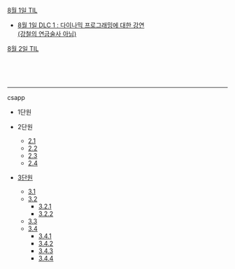 [8월 1일 TIL](learn/08_1/TIL_0801.md)

- [8월 1일 DLC 1 : 다이나믹 프로그래밍에 대한 강연 <br>(강철의 연금술사 아님)](learn/08_1/TIL_0801+.md)

[8월 2일 TIL](learn/08_1/TIL_0802.md)


<br><br><br>


___

csapp
- 1단원

- 2단원
    - [2.1](learn/TIL_0723.md)
    - [2.2](learn/TIL_0723+.md)
    - [2.3](learn/TIL_0722+.md)
    - [2.4](learn/TIL_0722++.md)
- [3단원](learn/TIL_0725.md)
    - [3.1](learn/TIL_0725.md)
    - [3.2](learn/TIL_0725.md)
        - [3.2.1](learn/TIL_0725.md)
        - [3.2.2](learn/TIL_0725++.md)
    - [3.3](learn/08_1/TIL_0802.md#csapp-33)
    - [3.4](learn/08_1/TIL_0802+.md#csapp-34)
        - [3.4.1](learn/08_1/TIL_0802+.md#csapp-341-피연산자-지정자)
        - [3.4.2](learn/08_1/TIL_0802+.md#csapp-342-데이터-이동-명령어)
        - [3.4.3](learn/08_1/TIL_0802+.md#343-데이터-이동-예제)
        - [3.4.4](learn/08_1/TIL_0802+.md#344-스택-데이터-푸시push-및-팝pop)